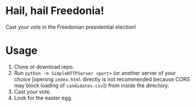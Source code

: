 # Hail, hail Freedonia!
Cast your vote in the Freedonian presidential election!

# Usage
1. Clone or download repo.
2. Run `python -m SimpleHTTPServer <port>` (or another server of your choice [opening `index.html` directly is not recommended because CORS may block loading of `candidates.csv`]) from inside the directory.
3. Cast your vote.
4. Look for the easter egg.

